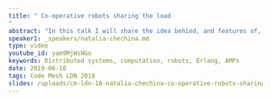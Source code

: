 ```yaml
---
title: " Co-operative robots sharing the load
"
abstract: "In this talk I will share the idea behind, and features of, Autonomous Mobile Programs (AMPs). Autonomous Mobile Programs are mobile agents that are aware of there resource needs, sensitive to their execution environment, and periodically relocate to reduce their completion time. AMPs previously have been evaluated on a small LAN, then simulated, and now we have explored their potential on a group of Raspberry Pi robots introducing fault tolerance."
speaker1: _speakers/natalia-chechina.md
type: video
youtube_id: yam9MjWsNGo
keywords: Distributed systems, computation, robots, Erlang, AMPs
date: 2019-06-10
tags: Code Mesh LDN 2018
slides: /uploads/cm-ldn-18-natalia-chechina-co-operative-robots-sharing-the-load-compressed.pdf
---
```


